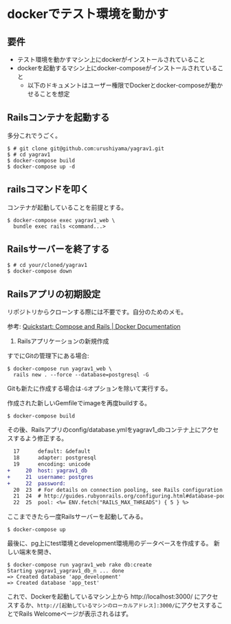 # dockerでテスト環境を動かす

## 要件

- テスト環境を動かすマシン上にdockerがインストールされていること
- dockerを起動するマシン上にdocker-composeがインストールされていること
  - 以下のドキュメントはユーザー権限でDockerとdocker-composeが動かせることを想定

## Railsコンテナを起動する

多分これでうごく。

```console
$ # git clone git@github.com:urushiyama/yagrav1.git
$ # cd yagrav1
$ docker-compose build
$ docker-compose up -d
```

## railsコマンドを叩く

コンテナが起動していることを前提とする。

```console
$ docker-compose exec yagrav1_web \
  bundle exec rails <command...>
```

## Railsサーバーを終了する

```console
$ # cd your/cloned/yagrav1
$ docker-compose down
```

## Railsアプリの初期設定

リポジトリからクローンする際には不要です。自分のためのメモ。

参考: [Quickstart: Compose and Rails | Docker Documentation](https://docs.docker.com/compose/rails/)

1. Railsアプリケーションの新規作成

すでにGitの管理下にある場合:

```console
$ docker-compose run yagrav1_web \
  rails new . --force --database=postgresql -G
```

Gitも新たに作成する場合は`-G`オプションを除いて実行する。

作成された新しいGemfileでimageを再度buildする。

```console
$ docker-compose build
```

その後、Railsアプリのconfig/database.ymlをyagrav1_dbコンテナ上にアクセスするよう修正する。

```diff
  17      default: &default
  18      adapter: postgresql
  19      encoding: unicode
+     20  host: yagrav1_db
+     21  username: postgres
+     22  password:
  20  23  # For details on connection pooling, see Rails configuration guide
  21  24  # http://guides.rubyonrails.org/configuring.html#database-pooling
  22  25  pool: <%= ENV.fetch("RAILS_MAX_THREADS") { 5 } %>
```

ここまできたら一度Railsサーバーを起動してみる。

```console
$ docker-compose up
```

最後に、pg上にtest環境とdevelopment環境用のデータベースを作成する。
新しい端末を開き、

```console
$ docker-compose run yagrav1_web rake db:create
Starting yagrav1_yagrav1_db_n ... done
=> Created database 'app_development'
=> Created database 'app_test'
```

これで、Dockerを起動しているマシン上から http://localhost:3000/ にアクセスするか、`http://[起動しているマシンのローカルアドレス]:3000/`にアクセスすることでRails Welcomeページが表示されるはず。
